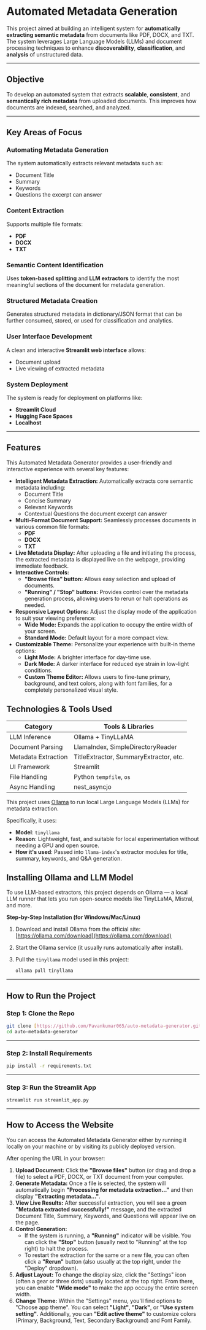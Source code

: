 # Automated Metadata Generation

This project aimed at building an intelligent system for **automatically extracting semantic metadata** from documents like PDF, DOCX, and TXT. The system leverages Large Language Models (LLMs) and document processing techniques to enhance **discoverability**, **classification**, and **analysis** of unstructured data.

---

## Objective

To develop an automated system that extracts **scalable**, **consistent**, and **semantically rich metadata** from uploaded documents. This improves how documents are indexed, searched, and analyzed.

---

## Key Areas of Focus

### Automating Metadata Generation
The system automatically extracts relevant metadata such as:
- Document Title
- Summary
- Keywords
- Questions the excerpt can answer

### Content Extraction
Supports multiple file formats:
- **PDF**
- **DOCX**
- **TXT**

### Semantic Content Identification
Uses **token-based splitting** and **LLM extractors** to identify the most meaningful sections of the document for metadata generation.

### Structured Metadata Creation
Generates structured metadata in dictionary/JSON format that can be further consumed, stored, or used for classification and analytics.

### User Interface Development
A clean and interactive **Streamlit web interface** allows:
- Document upload
- Live viewing of extracted metadata

### System Deployment
The system is ready for deployment on platforms like:
- **Streamlit Cloud**
- **Hugging Face Spaces**
- **Localhost**

---

## Features

This Automated Metadata Generator provides a user-friendly and interactive experience with several key features:

* **Intelligent Metadata Extraction:** Automatically extracts core semantic metadata including:
    * Document Title
    * Concise Summary
    * Relevant Keywords
    * Contextual Questions the document excerpt can answer
* **Multi-Format Document Support:** Seamlessly processes documents in various common file formats:
    * **PDF**
    * **DOCX**
    * **TXT**
* **Live Metadata Display:** After uploading a file and initiating the process, the extracted metadata is displayed live on the webpage, providing immediate feedback.
* **Interactive Controls:**
    * **"Browse files" button:** Allows easy selection and upload of documents.
    * **"Running" / "Stop" buttons:** Provides control over the metadata generation process, allowing users to rerun or halt operations as needed.
* **Responsive Layout Options:** Adjust the display mode of the application to suit your viewing preference:
    * **Wide Mode:** Expands the application to occupy the entire width of your screen.
    * **Standard Mode:** Default layout for a more compact view.
* **Customizable Theme:** Personalize your experience with built-in theme options:
    * **Light Mode:** A brighter interface for day-time use.
    * **Dark Mode:** A darker interface for reduced eye strain in low-light conditions.
    * **Custom Theme Editor:** Allows users to fine-tune primary, background, and text colors, along with font families, for a completely personalized visual style.

## Technologies & Tools Used

| Category          | Tools & Libraries                          |
|-------------------|--------------------------------------------|
| LLM Inference     | Ollama + TinyLLaMA                         |
| Document Parsing  | LlamaIndex, SimpleDirectoryReader          |
| Metadata Extraction | TitleExtractor, SummaryExtractor, etc.     |
| UI Framework      | Streamlit                                  |
| File Handling     | Python `tempfile`, `os`                    |
| Async Handling    | nest_asyncjo                               |

This project uses [Ollama](https://ollama.com) to run local Large Language Models (LLMs) for metadata extraction.

Specifically, it uses:

-   **Model**: `tinyllama`
-   **Reason**: Lightweight, fast, and suitable for local experimentation without needing a GPU and open source.
-   **How it's used**: Passed into `llama-index`'s extractor modules for title, summary, keywords, and Q&A generation.

## Installing Ollama and LLM Model
To use LLM-based extractors, this project depends on Ollama — a local LLM runner that lets you run open-source models like TinyLLaMA, Mistral, and more.

**Step-by-Step Installation (for Windows/Mac/Linux)**
1.  Download and install Ollama from the official site:
    [https://ollama.com/download](https://ollama.com/download)
2.  Start the Ollama service (it usually runs automatically after install).
3.  Pull the `tinyllama` model used in this project:

    ```bash
    ollama pull tinyllama
    ```

---

## How to Run the Project

### Step 1: Clone the Repo

```bash
git clone [https://github.com/Pavankumar065/auto-metadata-generator.git](https://github.com/Pavankumar065/auto-metadata-generator.git)
cd auto-metadata-generator
```
---

### Step 2: Install Requirements
```bash
pip install -r requirements.txt
```
---

### Step 3: Run the Streamlit App
```bash
streamlit run streamlit_app.py
```
---

## How to Access the Website

You can access the Automated Metadata Generator either by running it locally on your machine or by visiting its publicly deployed version.


After opening the URL in your browser:

1.  **Upload Document:** Click the **"Browse files"** button (or drag and drop a file) to select a PDF, DOCX, or TXT document from your computer.
2.  **Generate Metadata:** Once a file is selected, the system will automatically begin **"Processing for metadata extraction..."** and then display **"Extracting metadata..."**.
3.  **View Live Results:** After successful extraction, you will see a green **"Metadata extracted successfully!"** message, and the extracted Document Title, Summary, Keywords, and Questions will appear live on the page.
4.  **Control Generation:**
    * If the system is running, a **"Running"** indicator will be visible. You can click the **"Stop"** button (usually next to "Running" at the top right) to halt the process.
    * To restart the extraction for the same or a new file, you can often click a **"Rerun"** button (also usually at the top right, under the "Deploy" dropdown).
5.  **Adjust Layout:** To change the display size, click the "Settings" icon (often a gear or three dots) usually located at the top right. From there, you can enable **"Wide mode"** to make the app occupy the entire screen width.
6.  **Change Theme:** Within the "Settings" menu, you'll find options to "Choose app theme". You can select **"Light"**, **"Dark"**, or **"Use system setting"**. Additionally, you can **"Edit active theme"** to customize colors (Primary, Background, Text, Secondary Background) and Font Family.




